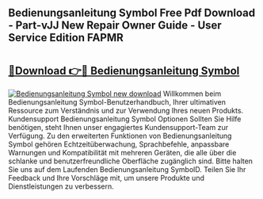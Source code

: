 ## Bedienungsanleitung Symbol Free Pdf Download - Part-vJJ New Repair Owner Guide - User Service Edition FAPMR

# <h2><a href="http://df4bkz.blite.top/?on=Bedienungsanleitung+Symbol">🔗Download 👉🔴 Bedienungsanleitung Symbol</a></h2>

[![Bedienungsanleitung Symbol new download](https://i.imgur.com/lujVjoI.png)](http://df4bkz.blite.top/?on=Bedienungsanleitung+Symbol)
Willkommen beim Bedienungsanleitung Symbol-Benutzerhandbuch, Ihrer ultimativen Ressource zum Verständnis und zur Verwendung Ihres neuen Produkts. Kundensupport Bedienungsanleitung Symbol Optionen Sollten Sie Hilfe benötigen, steht Ihnen unser engagiertes Kundensupport-Team zur Verfügung. Zu den erweiterten Funktionen von Bedienungsanleitung Symbol gehören Echtzeitüberwachung, Sprachbefehle, anpassbare Warnungen und Kompatibilität mit mehreren Geräten, die alle über die schlanke und benutzerfreundliche Oberfläche zugänglich sind. Bitte halten Sie uns auf dem Laufenden Bedienungsanleitung SymbolD. Teilen Sie Ihr Feedback und Ihre Vorschläge mit, um unsere Produkte und Dienstleistungen zu verbessern.

